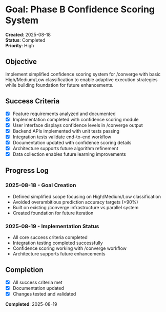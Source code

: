 # Goal: Phase B Confidence Scoring System

**Created**: 2025-08-18  
**Status**: Completed  
**Priority**: High

## Objective
Implement simplified confidence scoring system for /converge with basic High/Medium/Low classification to enable adaptive execution strategies while building foundation for future enhancements.

## Success Criteria
- [x] Feature requirements analyzed and documented
- [x] Implementation completed with confidence scoring module
- [x] User interface displays confidence levels in /converge output
- [x] Backend APIs implemented with unit tests passing
- [x] Integration tests validate end-to-end workflow
- [x] Documentation updated with confidence scoring details
- [x] Architecture supports future algorithm refinement
- [x] Data collection enables future learning improvements

## Progress Log
### 2025-08-18 - Goal Creation
- Defined simplified scope focusing on High/Medium/Low classification
- Avoided overambitious prediction accuracy targets (>90%)
- Built on existing /converge infrastructure vs parallel system
- Created foundation for future iteration

### 2025-08-19 - Implementation Status
- All core success criteria completed
- Integration testing completed successfully
- Confidence scoring working with /converge workflow
- Architecture supports future enhancements

## Completion
- [x] All success criteria met
- [x] Documentation updated
- [x] Changes tested and validated

**Completed**: 2025-08-19